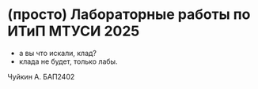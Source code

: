 # (просто) Лабораторные работы по ИТиП МТУСИ 2025

- а вы что искали, клад?
- клада не будет, только лабы.

Чуйкин А. БАП2402 